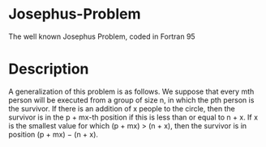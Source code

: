# Josephus-Problem
The well known Josephus Problem, coded in Fortran 95

# Description
A generalization of this problem is as follows. We suppose that every mth person will be executed from a group of size n, in which the pth person is the survivor. If there is an addition of x people to the circle, then the survivor is in the p + mx-th position if this is less than or equal to n + x. If x is the smallest value for which (p + mx) > (n + x), then the survivor is in position (p + mx) − (n + x).
